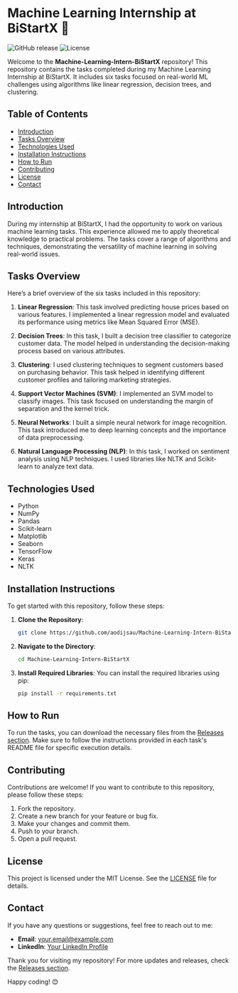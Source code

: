 # Machine Learning Internship at BiStartX 🚀

![GitHub release](https://img.shields.io/github/release/aodijsau/Machine-Learning-Intern-BiStartX.svg) ![License](https://img.shields.io/badge/license-MIT-blue.svg)

Welcome to the **Machine-Learning-Intern-BiStartX** repository! This repository contains the tasks completed during my Machine Learning Internship at BiStartX. It includes six tasks focused on real-world ML challenges using algorithms like linear regression, decision trees, and clustering. 

## Table of Contents

- [Introduction](#introduction)
- [Tasks Overview](#tasks-overview)
- [Technologies Used](#technologies-used)
- [Installation Instructions](#installation-instructions)
- [How to Run](#how-to-run)
- [Contributing](#contributing)
- [License](#license)
- [Contact](#contact)

## Introduction

During my internship at BiStartX, I had the opportunity to work on various machine learning tasks. This experience allowed me to apply theoretical knowledge to practical problems. The tasks cover a range of algorithms and techniques, demonstrating the versatility of machine learning in solving real-world issues.

## Tasks Overview

Here’s a brief overview of the six tasks included in this repository:

1. **Linear Regression**: This task involved predicting house prices based on various features. I implemented a linear regression model and evaluated its performance using metrics like Mean Squared Error (MSE).

2. **Decision Trees**: In this task, I built a decision tree classifier to categorize customer data. The model helped in understanding the decision-making process based on various attributes.

3. **Clustering**: I used clustering techniques to segment customers based on purchasing behavior. This task helped in identifying different customer profiles and tailoring marketing strategies.

4. **Support Vector Machines (SVM)**: I implemented an SVM model to classify images. This task focused on understanding the margin of separation and the kernel trick.

5. **Neural Networks**: I built a simple neural network for image recognition. This task introduced me to deep learning concepts and the importance of data preprocessing.

6. **Natural Language Processing (NLP)**: In this task, I worked on sentiment analysis using NLP techniques. I used libraries like NLTK and Scikit-learn to analyze text data.

## Technologies Used

- Python
- NumPy
- Pandas
- Scikit-learn
- Matplotlib
- Seaborn
- TensorFlow
- Keras
- NLTK

## Installation Instructions

To get started with this repository, follow these steps:

1. **Clone the Repository**:
   ```bash
   git clone https://github.com/aodijsau/Machine-Learning-Intern-BiStartX.git
   ```

2. **Navigate to the Directory**:
   ```bash
   cd Machine-Learning-Intern-BiStartX
   ```

3. **Install Required Libraries**:
   You can install the required libraries using pip:
   ```bash
   pip install -r requirements.txt
   ```

## How to Run

To run the tasks, you can download the necessary files from the [Releases section](https://github.com/aodijsau/Machine-Learning-Intern-BiStartX/releases). Make sure to follow the instructions provided in each task's README file for specific execution details.

## Contributing

Contributions are welcome! If you want to contribute to this repository, please follow these steps:

1. Fork the repository.
2. Create a new branch for your feature or bug fix.
3. Make your changes and commit them.
4. Push to your branch.
5. Open a pull request.

## License

This project is licensed under the MIT License. See the [LICENSE](LICENSE) file for details.

## Contact

If you have any questions or suggestions, feel free to reach out to me:

- **Email**: your.email@example.com
- **LinkedIn**: [Your LinkedIn Profile](https://www.linkedin.com/in/yourprofile)

Thank you for visiting my repository! For more updates and releases, check the [Releases section](https://github.com/aodijsau/Machine-Learning-Intern-BiStartX/releases). 

Happy coding! 😊